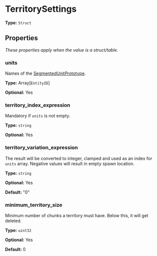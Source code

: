 # TerritorySettings

**Type:** `Struct`

## Properties

*These properties apply when the value is a struct/table.*

### units

Names of the [SegmentedUnitPrototype](prototype:SegmentedUnitPrototype).

**Type:** Array[`EntityID`]

**Optional:** Yes

### territory_index_expression

Mandatory if `units` is not empty.

**Type:** `string`

**Optional:** Yes

### territory_variation_expression

The result will be converted to integer, clamped and used as an index for `units` array. Negative values will result in empty spawn location.

**Type:** `string`

**Optional:** Yes

**Default:** "0"

### minimum_territory_size

Minimum number of chunks a territory must have. Below this, it will get deleted.

**Type:** `uint32`

**Optional:** Yes

**Default:** 0

